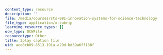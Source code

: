 ```yaml
---
content_type: resource
description: ''
file: /media/courses/sts-081-innovation-systems-for-science-technology-energy-manufacturing-and-health-spring-2017/ace8cb898513191aa29dbd39a6ff188f_AGFamePtVUI.srt
file_type: application/x-subrip
learning_resource_types: []
ocw_type: OCWFile
resourcetype: Other
title: 3play caption file
uid: ace8cb89-8513-191a-a29d-bd39a6ff188f
---
```

